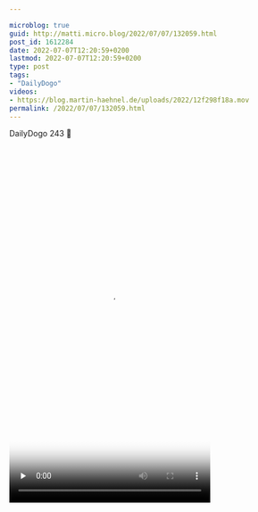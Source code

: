 ```yaml
---

microblog: true
guid: http://matti.micro.blog/2022/07/07/132059.html
post_id: 1612284
date: 2022-07-07T12:20:59+0200
lastmod: 2022-07-07T12:20:59+0200
type: post
tags:
- "DailyDogo"
videos:
- https://blog.martin-haehnel.de/uploads/2022/12f298f18a.mov
permalink: /2022/07/07/132059.html
---
```

DailyDogo 243 🐶

<video controls="controls" playsinline="playsinline" src="https://blog.martin-haehnel.de/uploads/2022/12f298f18a.mov" width="360" height="640" poster="https://blog.martin-haehnel.de/uploads/2022/4cdbad2017.png" preload="none"></video>
